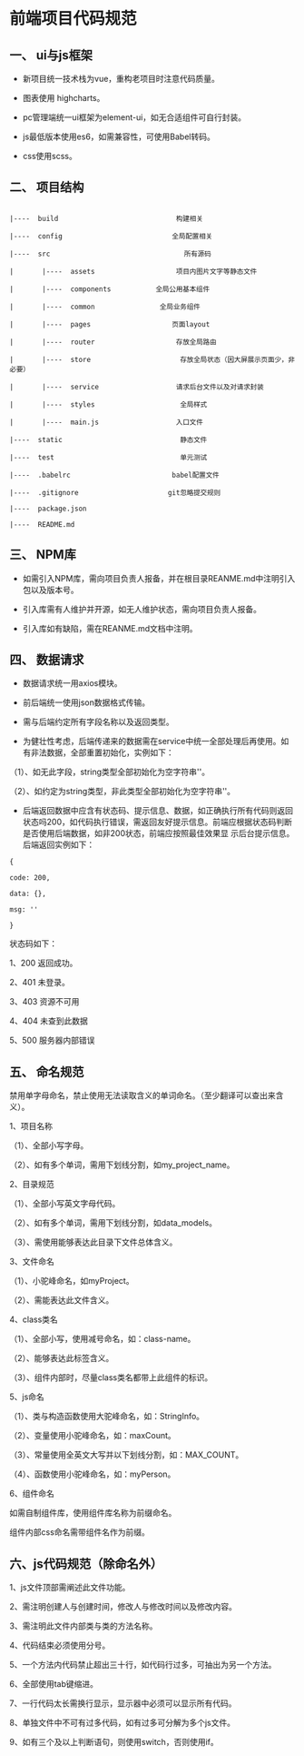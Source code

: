 # 前端项目代码规范

## 一、 ui与js框架

- 新项目统一技术栈为vue，重构老项目时注意代码质量。

- 图表使用 highcharts。

- pc管理端统一ui框架为element-ui，如无合适组件可自行封装。

- js最低版本使用es6，如需兼容性，可使用Babel转码。

- css使用scss。



## 二、 项目结构
```

|----  build                             构建相关

|----  config                           全局配置相关

|----  src                                 所有源码

|       |----  assets                    项目内图片文字等静态文件

|       |----  components           全局公用基本组件

|       |----  common                全局业务组件

|       |----  pages                    页面layout

|       |----  router                    存放全局路由

|       |----  store                      存放全局状态（因大屏展示页面少，非必要）

|       |----  service                   请求后台文件以及对请求封装

|       |----  styles                     全局样式

|       |----  main.js                   入口文件

|----  static                             静态文件

|----  test                               单元测试 

|----  .babelrc                         babel配置文件

|----  .gitignore                      git忽略提交规则

|----  package.json

|----  README.md

```

## 三、 NPM库

- 如需引入NPM库，需向项目负责人报备，并在根目录REANME.md中注明引入包以及版本号。

- 引入库需有人维护并开源，如无人维护状态，需向项目负责人报备。

- 引入库如有缺陷，需在REANME.md文档中注明。

## 四、 数据请求

- 数据请求统一用axios模块。

- 前后端统一使用json数据格式传输。

- 需与后端约定所有字段名称以及返回类型。

- 为健壮性考虑，后端传递来的数据需在service中统一全部处理后再使用。如有非法数据，全部重置初始化，实例如下：

（1）、如无此字段，string类型全部初始化为空字符串''。

（2）、如约定为string类型，非此类型全部初始化为空字符串''。

- 后端返回数据中应含有状态码、提示信息、数据，如正确执行所有代码则返回状态吗200，如代码执行错误，需返回友好提示信息。前端应根据状态码判断是否使用后端数据，如非200状态，前端应按照最佳效果显 示后台提示信息。后端返回实例如下：

```
{

code: 200,

data: {},

msg: ''

}
```

状态码如下：

1、200    返回成功。

2、401    未登录。

3、403    资源不可用

4、404    未查到此数据

5、500    服务器内部错误



## 五、 命名规范

禁用单字母命名，禁止使用无法读取含义的单词命名。（至少翻译可以查出来含义）。

1、项目名称

（1）、全部小写字母。

（2）、如有多个单词，需用下划线分割，如my_project_name。

2、目录规范

（1）、全部小写英文字母代码。

（2）、如有多个单词，需用下划线分割，如data_models。

（3）、需使用能够表达此目录下文件总体含义。

3、文件命名

（1）、小驼峰命名，如myProject。

（2）、需能表达此文件含义。

4、class类名

（1）、全部小写，使用减号命名，如：class-name。

（2）、能够表达此标签含义。

（3）、组件内部时，尽量class类名都带上此组件的标识。

5、js命名

（1）、类与构造函数使用大驼峰命名，如：StringInfo。

（2）、变量使用小驼峰命名，如：maxCount。

（3）、常量使用全英文大写并以下划线分割，如：MAX_COUNT。

（4）、函数使用小驼峰命名，如：myPerson。

6、组件命名

如需自制组件库，使用组件库名称为前缀命名。

组件内部css命名需带组件名作为前缀。

## 六、js代码规范（除命名外）

1、js文件顶部需阐述此文件功能。

2、需注明创建人与创建时间，修改人与修改时间以及修改内容。

3、需注明此文件内部类与类的方法名称。

4、代码结束必须使用分号。

5、一个方法内代码禁止超出三十行，如代码行过多，可抽出为另一个方法。

6、全部使用tab键缩进。

7、一行代码太长需换行显示，显示器中必须可以显示所有代码。

8、单独文件中不可有过多代码，如有过多可分解为多个js文件。

9、如有三个及以上判断语句，则使用switch，否则使用if。

